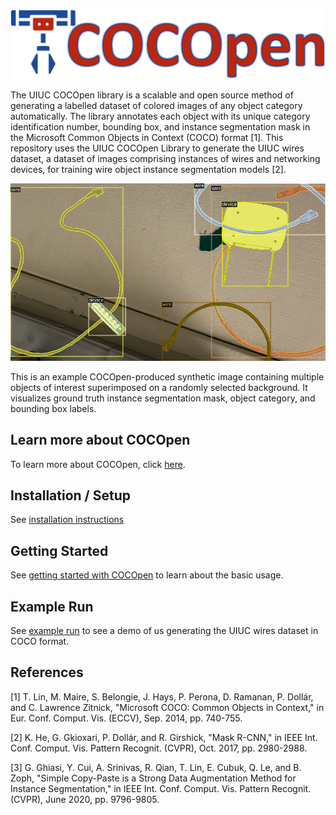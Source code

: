 <p align="center">
  <img src="https://github.com/RMDLO/COCOpen-OpenCV/blob/main/.github/images/logo.png?raw=true" title="COCOpen Logo">
</p>

The UIUC COCOpen library is a scalable and open source method of generating a labelled dataset of colored images of any object category automatically. The library annotates each object with its unique category identification number, bounding box, and instance segmentation mask in the Microsoft Common Objects in Context (COCO) format [1]. This repository uses the UIUC COCOpen Library to generate the UIUC wires dataset, a dataset of images comprising instances of wires and networking devices, for training wire object instance segmentation models [2].



<p align="center">
  <img src="https://github.com/RMDLO/COCOpen-OpenCV/blob/main/demo/visualization/0.png?raw=true" title="Visualization of COCOpen Automatic Instance Segmentation"> <figcaption>This is an example COCOpen-produced synthetic image containing multiple objects of interest superimposed on a randomly selected background. It visualizes ground truth instance segmentation mask, object category, and bounding box labels.</figcaption>
</p>

## **Learn more about COCOpen**
To learn more about COCOpen, click [here](https://github.com/RMDLO/COCOpen-OpenCV/blob/aef83df099dd30d6ac6b097582baa5851ebad6e3/docs/LEARN_MORE.md).

## **Installation / Setup**
See [installation instructions](https://github.com/RMDLO/COCOpen-OpenCV/blob/aef83df099dd30d6ac6b097582baa5851ebad6e3/docs/INSTALLATION.md)

## **Getting Started**
See [getting started with COCOpen](https://github.com/RMDLO/COCOpen-OpenCV/blob/aef83df099dd30d6ac6b097582baa5851ebad6e3/docs/GETTING_STARTED.md) to learn about the basic usage.

## **Example Run**
See [example run](https://github.com/RMDLO/COCOpen-OpenCV/blob/aef83df099dd30d6ac6b097582baa5851ebad6e3/docs/EXAMPLE_RUN.md) to see a demo of us generating the UIUC wires dataset in COCO format.

## References
<a id="1">[1]</a> 
T. Lin, M. Maire, S. Belongie, J. Hays, P. Perona, D. Ramanan, P. Dollár, and C. Lawrence Zitnick, "Microsoft COCO: Common Objects in Context," in Eur. Conf. Comput. Vis. (ECCV), Sep. 2014, pp. 740-755.

<a id="2">[2]</a> 
K. He, G. Gkioxari, P. Dollár, and R. Girshick, "Mask R-CNN," in IEEE Int. Conf. Comput. Vis. Pattern Recognit. (CVPR), Oct. 2017, pp. 2980-2988.

<a id="3">[3]</a> 
G. Ghiasi, Y. Cui, A. Srinivas, R. Qian, T. Lin, E. Cubuk, Q. Le, and B. Zoph, "Simple Copy-Paste is a Strong Data Augmentation Method for Instance Segmentation," in IEEE Int. Conf. Comput. Vis. Pattern Recognit. (CVPR), June 2020, pp. 9796-9805.